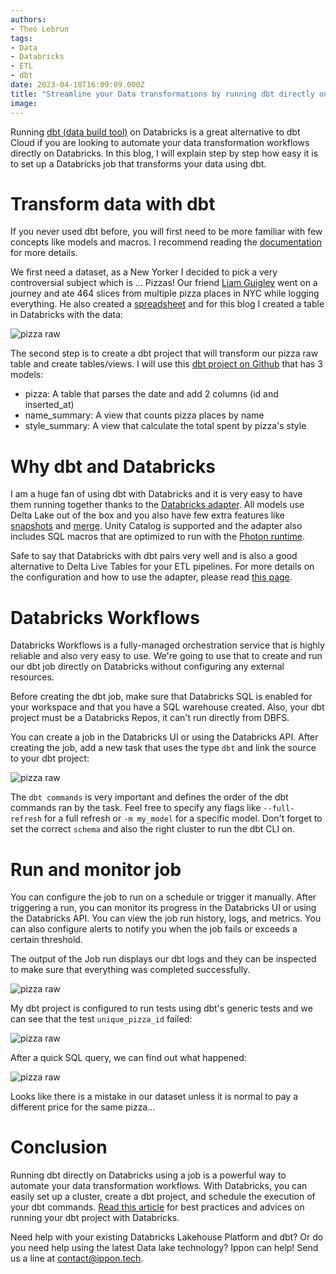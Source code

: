 ```yaml
---
authors:
- Theo Lebrun
tags:
- Data
- Databricks
- ETL
- dbt
date: 2023-04-18T16:09:09.000Z
title: "Streamline your Data transformations by running dbt directly on Databricks using jobs"
image: 
---
```


Running [dbt (data build tool)](https://www.getdbt.com/) on Databricks is a great alternative to dbt Cloud if you are looking to automate your data transformation workflows directly on Databricks. In this blog, I will explain step by step how easy it is to set up a Databricks job that transforms your data using dbt.

# Transform data with dbt

If you never used dbt before, you will first need to be more familiar with few concepts like models and macros. I recommend reading the [documentation](https://docs.getdbt.com/docs/introduction) for more details.

We first need a dataset, as a New Yorker I decided to pick a very controversial subject which is ... Pizzas! Our friend [Liam Guigley](https://elkue.com/nyc-slice/) went on a journey and ate 464 slices from multiple pizza places in NYC while logging everything. He also created a [spreadsheet](https://docs.google.com/spreadsheets/d/1EY3oi9ttxybG0A0Obtwey6BFu7QLqdHe02JApijgztg/edit#gid=0) and for this blog I created a table in Databricks with the data:

![pizza raw](https://raw.githubusercontent.com/ippontech/Falydoor/blog-databricks-dbt/images/2023/04/databricks-dbt-pizza-raw.png)

The second step is to create a dbt project that will transform our pizza raw table and create tables/views. I will use this [dbt project on Github](https://github.com/Falydoor/blog-databricks-dbt) that has 3 models:

- pizza: A table that parses the date and add 2 columns (id and inserted_at)
- name_summary: A view that counts pizza places by name
- style_summary: A view that calculate the total spent by pizza's style

# Why dbt and Databricks

I am a huge fan of using dbt with Databricks and it is very easy to have them running together thanks to the [Databricks adapter](https://github.com/databricks/dbt-databricks). All models use Delta Lake out of the box and you also have few extra features like [snapshots](https://docs.getdbt.com/docs/build/snapshots) and [merge](https://docs.getdbt.com/reference/resource-configs/spark-configs#the-merge-strategy). Unity Catalog is supported and the adapter also includes SQL macros that are optimized to run with the [Photon runtime](https://docs.databricks.com/runtime/photon.html).

Safe to say that Databricks with dbt pairs very well and is also a good alternative to Delta Live Tables for your ETL pipelines. For more details on the configuration and how to use the adapter, please read [this page](https://docs.getdbt.com/reference/resource-configs/spark-configs).

# Databricks Workflows

Databricks Workflows is a fully-managed orchestration service that is highly reliable and also very easy to use. We're going to use that to create and run our dbt job directly on Databricks without configuring any external resources.

Before creating the dbt job, make sure that Databricks SQL is enabled for your workspace and that you have a SQL warehouse created. Also, your dbt project must be a Databricks Repos, it can't run directly from DBFS.

You can create a job in the Databricks UI or using the Databricks API. After creating the job, add a new task that uses the type `dbt` and link the source to your dbt project:

![pizza raw](https://raw.githubusercontent.com/ippontech/Falydoor/blog-databricks-dbt/images/2023/04/databricks-dbt-job.png)

The `dbt commands` is very important and defines the order of the dbt commands ran by the task. Feel free to specify any flags like `--full-refresh` for a full refresh or `-m my_model` for a specific model. Don't forget to set the correct `schema` and also the right cluster to run the dbt CLI on.

# Run and monitor job

You can configure the job to run on a schedule or trigger it manually. After triggering a run, you can monitor its progress in the Databricks UI or using the Databricks API. You can view the job run history, logs, and metrics. You can also configure alerts to notify you when the job fails or exceeds a certain threshold.

The output of the Job run displays our dbt logs and they can be inspected to make sure that everything was completed successfully.

![pizza raw](https://raw.githubusercontent.com/ippontech/Falydoor/blog-databricks-dbt/images/2023/04/databricks-dbt-logs.png)

My dbt project is configured to run tests using dbt's generic tests and we can see that the test `unique_pizza_id` failed:

![pizza raw](https://raw.githubusercontent.com/ippontech/Falydoor/blog-databricks-dbt/images/2023/04/databricks-dbt-tests.png)

After a quick SQL query, we can find out what happened:

![pizza raw](https://raw.githubusercontent.com/ippontech/Falydoor/blog-databricks-dbt/images/2023/04/databricks-dbt-dups.png)

Looks like there is a mistake in our dataset unless it is normal to pay a different price for the same pizza...

# Conclusion

Running dbt directly on Databricks using a job is a powerful way to automate your data transformation workflows. With Databricks, you can easily set up a cluster, create a dbt project, and schedule the execution of your dbt commands. [Read this article](https://www.databricks.com/blog/2022/12/15/best-practices-super-powering-your-dbt-project-databricks.html) for best practices and advices on running your dbt project with Databricks.

Need help with your existing Databricks Lakehouse Platform and dbt? Or do you need help using the latest Data lake technology? Ippon can help! Send us a line at [contact@ippon.tech](mailto:contact@ippon.tech).